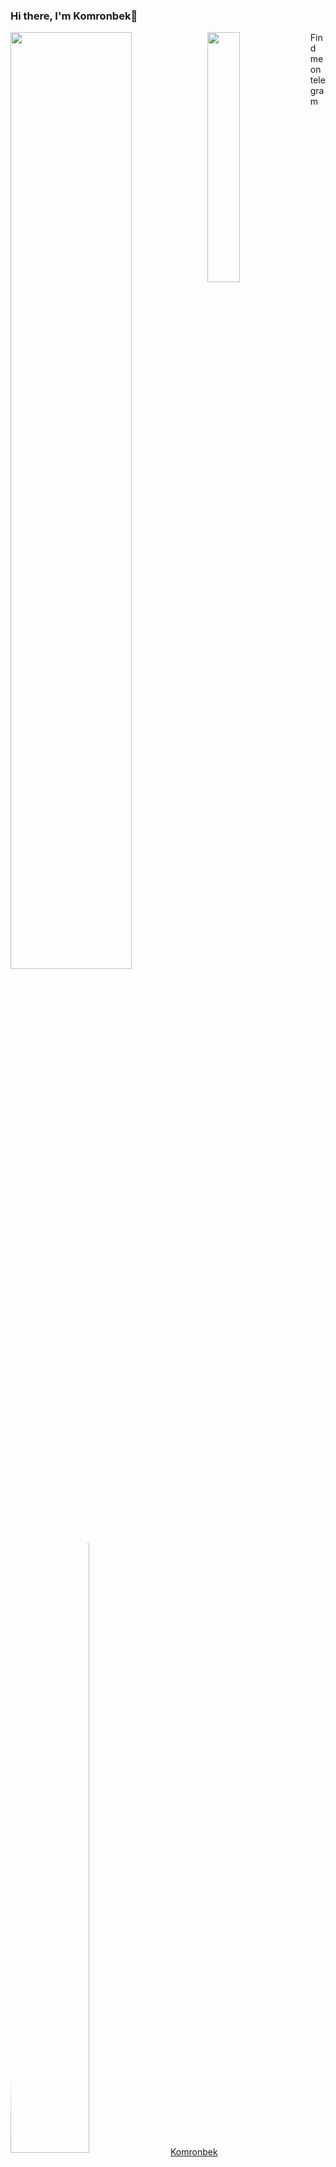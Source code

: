 ### Hi there, I'm Komronbek👋

<img align="left" width="62%" src="https://github-readme-stats.vercel.app/api?username=komronbek-tufliyev&show_icons=true&theme=tokyonight"/>
<img align="left" width="32%" src="https://github-readme-stats.vercel.app/api/top-langs/?username=komronbek-tufliyev&layout=compact)](https://github.com/komronbek-tufliyev/github-readme-stats"/>

Find me on telegram
<img align="center" width="50%" src="https://tylerstableford.com/wp-content/uploads/2014/04/26_Life-1.jpg" style="border-radius:50%"/>
[Komronbek](https://t.me/archer_dev/)

<img align="left" src="https://img.shields.io/badge/python-3670A0?style=for-the-badge&logo=python&logoColor=ffdd54"/>
<img align="left" src="https://img.shields.io/badge/javascript-%23323330.svg?style=for-the-badge&logo=javascript&logoColor=%23F7DF1E"/>
<img align="left" src="https://img.shields.io/badge/flask-%23000.svg?style=for-the-badge&logo=flask&logoColor=white"/>
<img align="left" src="https://img.shields.io/badge/Flutter-%2302569B.svg?style=for-the-badge&logo=Flutter&logoColor=white"/>

[![Komronbek's wakatime stats](https://github-readme-stats.vercel.app/api/wakatime?username=komronbek_dev)](https://github.com/komronbek-tufliyev/github-readme-stats)

![snake gif](https://github.com/komronbek-tufliyev/blob/output/github-contribution-grid-snake.gif)
